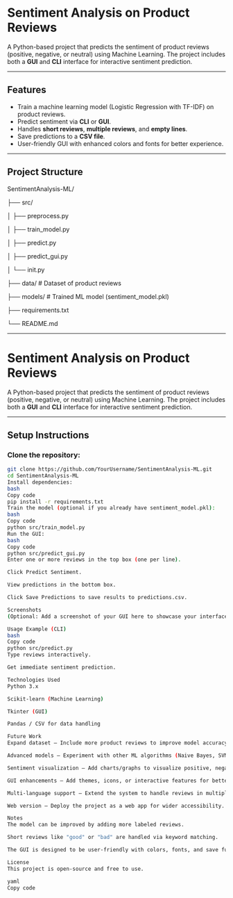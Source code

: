 # Sentiment Analysis on Product Reviews

A Python-based project that predicts the sentiment of product reviews (positive, negative, or neutral) using Machine Learning. The project includes both a **GUI** and **CLI** interface for interactive sentiment prediction.

---

## **Features**

- Train a machine learning model (Logistic Regression with TF-IDF) on product reviews.
- Predict sentiment via **CLI** or **GUI**.
- Handles **short reviews**, **multiple reviews**, and **empty lines**.
- Save predictions to a **CSV file**.
- User-friendly GUI with enhanced colors and fonts for better experience.

---

## **Project Structure**

SentimentAnalysis-ML/

├── src/

│ ├── preprocess.py

│ ├── train_model.py

│ ├── predict.py

│ ├── predict_gui.py

│ └── init.py

├── data/ # Dataset of product reviews

├── models/ # Trained ML model (sentiment_model.pkl)

├── requirements.txt

└── README.md



---

# Sentiment Analysis on Product Reviews

A Python-based project that predicts the sentiment of product reviews (positive, negative, or neutral) using Machine Learning. The project includes both a **GUI** and **CLI** interface for interactive sentiment prediction.

---

## Setup Instructions

### Clone the repository:
```bash
git clone https://github.com/YourUsername/SentimentAnalysis-ML.git
cd SentimentAnalysis-ML
Install dependencies:
bash
Copy code
pip install -r requirements.txt
Train the model (optional if you already have sentiment_model.pkl):
bash
Copy code
python src/train_model.py
Run the GUI:
bash
Copy code
python src/predict_gui.py
Enter one or more reviews in the top box (one per line).

Click Predict Sentiment.

View predictions in the bottom box.

Click Save Predictions to save results to predictions.csv.

Screenshots
(Optional: Add a screenshot of your GUI here to showcase your interface)

Usage Example (CLI)
bash
Copy code
python src/predict.py
Type reviews interactively.

Get immediate sentiment prediction.

Technologies Used
Python 3.x

Scikit-learn (Machine Learning)

Tkinter (GUI)

Pandas / CSV for data handling

Future Work
Expand dataset – Include more product reviews to improve model accuracy.

Advanced models – Experiment with other ML algorithms (Naive Bayes, SVM, or deep learning models) for better predictions.

Sentiment visualization – Add charts/graphs to visualize positive, negative, and neutral review distribution.

GUI enhancements – Add themes, icons, or interactive features for better user experience.

Multi-language support – Extend the system to handle reviews in multiple languages.

Web version – Deploy the project as a web app for wider accessibility.

Notes
The model can be improved by adding more labeled reviews.

Short reviews like "good" or "bad" are handled via keyword matching.

The GUI is designed to be user-friendly with colors, fonts, and save functionality.

License
This project is open-source and free to use.

yaml
Copy code

